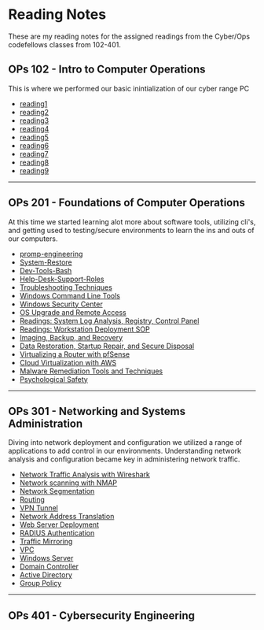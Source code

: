 # Reading Notes
These are my reading notes for the assigned readings from the Cyber/Ops codefellows classes from 102-401.
## OPs 102 - Intro to Computer Operations
This is where we performed our basic inintialization of our cyber range PC
- [reading1](102reading1.md) 
- [reading2](102reading2.md)
- [reading3](102reading3.md)
- [reading4](102reading4.md)
- [reading5](102reading5.md)
- [reading6](102reading6.md)
- [reading7](102reading7.md)
- [reading8](102reading8.md)
- [reading9](102reading9.md)
--- 
## OPs 201 - Foundations of Computer Operations
At this time we started learning alot more about software tools, utilizing cli's, and getting used to testing/secure environments to learn the ins and outs of our computers. 
- [promp-engineering](promp-engineering.md)
- [System-Restore](201reading1.md)
- [Dev-Tools-Bash](201reading2.md)
- [Help-Desk-Support-Roles](201reading3.md)
- [Troubleshooting Techniques](201reading4.md)
- [Windows Command Line Tools](201reading5.md)
- [Windows Security Center](201reading6.md)
- [OS Upgrade and Remote Access](201reading7.md)
- [Readings: System Log Analysis, Registry, Control Panel](201reading8.md)
- [Readings: Workstation Deployment SOP](201reading9.md)
- [Imaging, Backup, and Recovery](201reading10.md)
- [Data Restoration, Startup Repair, and Secure Disposal](201reading11.md)
- [Virtualizing a Router with pfSense](201reading12.md)
- [Cloud Virtualization with AWS](201reading13.md) 
- [Malware Remediation Tools and Techniques](201reading14.md) 
- [Psychological Safety](201reading14_2.md) 
---
## OPs 301 - Networking and Systems Administration
Diving into network deployment and configuration we utilized a range of applications to add control in our environments. Understanding network analysis and configuration became key in administering network traffic.  
- [Network Traffic Analysis with Wireshark](301_reading1.md)
- [Network scanning with NMAP](301_reading2.md)
- [Network Segmentation](301_reading3.md)
- [Routing](301_reading4.md)
- [VPN Tunnel](301_reading5.md)
- [Network Address Translation](301_reading6.md)
- [Web Server Deployment](301_reading7.md)
- [RADIUS Authentication](301_reading8.md)
- [Traffic Mirroring](301_reading9.md)
- [VPC](301_reading10.md)
- [Windows Server](301_reading11.md)
- [Domain Controller](301_reading12.md)
- [Active Directory](301_reading13.md)
- [Group Policy](301_reading14.md)
---
## OPs 401 - Cybersecurity Engineering 